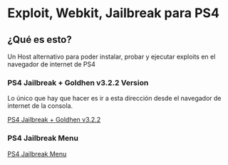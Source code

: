 # Exploit, Webkit, Jailbreak para PS4

## ¿Qué es esto?

Un Host alternativo para poder instalar, probar y ejecutar exploits en el navegador de internet de PS4 

### PS4 Jailbreak + Goldhen v3.2.2 Version

Lo único que hay que hacer es ir a esta dirección desde el navegador de internet de la consola.

[PS4 Jailbreak + Goldhen v3.2.2](https://cr7guez-xploit-ps4/cr7guez.github.io-master/PS4/9.00/)

### PS4 Jailbreak Menu

[PS4 Jailbreak Menu](https://cr7guez-xploit-ps4/cr7guez.github.io-master/PS4/9.00/menu)
